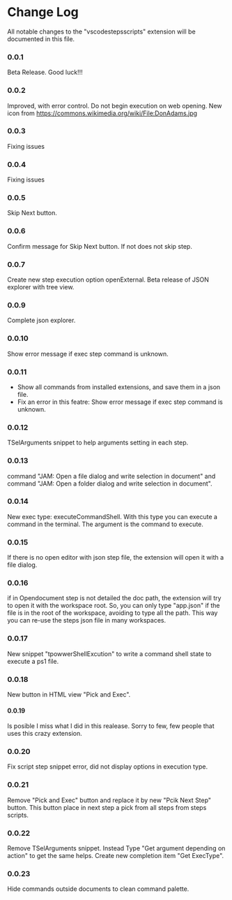 # Change Log

All notable changes to the "vscodestepsscripts" extension will be documented in this file.

### 0.0.1

Beta Release. Good luck!!!

### 0.0.2

Improved, with error control. Do not begin execution on web opening. 
New icon from https://commons.wikimedia.org/wiki/File:DonAdams.jpg

### 0.0.3

Fixing issues

### 0.0.4

Fixing issues

### 0.0.5

Skip Next button.

### 0.0.6

Confirm message for Skip Next button. If not does not skip step.

### 0.0.7

Create new step execution option openExternal. Beta release of JSON explorer with tree view.

### 0.0.9

Complete json explorer.

### 0.0.10

Show error message if exec step command is unknown.

### 0.0.11

- Show all commands from installed extensions, and save them in a json file.
- Fix an error in this featre: Show error message if exec step command is unknown.

### 0.0.12

TSelArguments snippet to help arguments setting in each step.

### 0.0.13

command "JAM: Open a file dialog and write selection in document" and command "JAM: Open a folder dialog and write selection in document".

### 0.0.14

New exec type: executeCommandShell. With this type you can execute a command in the terminal. The argument is the command to execute.

### 0.0.15

If there is no open editor with json step file, the extension will open it with a file dialog.

### 0.0.16

if in Opendocument step is not detailed the doc path, the extension will try to open it with the workspace root. So, you can only type "app.json" if the file is in the root of the workspace, avoiding to type all the path. This way you can re-use the steps json file in many workspaces.

### 0.0.17

New snippet "tpowwerShellExcution" to write a command shell state to execute a ps1 file.

### 0.0.18

New button in HTML view "Pick and Exec".

#### 0.0.19

Is posible I miss what I did in this realease. Sorry to few, few people that uses this crazy extension.

### 0.0.20

Fix script step snippet error, did not display options in execution type.

### 0.0.21

Remove "Pick and Exec" button and replace it by new "Pcik Next Step" button. This button place in next step a pick from all steps from steps scripts.

### 0.0.22

Remove TSelArguments snippet. Instead Type "Get argument depending on action" to get the same helps.
Create new completion item "Get ExecType".

### 0.0.23

Hide commands outside documents to clean command palette.